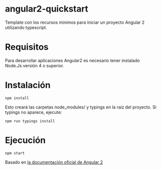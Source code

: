 # angular2-quickstart
Template con los recursos minimos para iniciar un proyecto Angular 2
utilizando typescript. 

# Requisitos
Para desarrollar aplicaciones Angular2 es necesario tener instalado 
Node.Js versión 4 o superior.

# Instalación

`npm install`

Esto creará las carpetas node_modules/ y typings en la raiz del proyecto.
Si typings no aparece, ejecute:

`npm run typings install`

# Ejecución

`npm start`

Basado en [la documentación oficial de Angular 2](https://angular.io/docs/ts/latest/quickstart.html)
